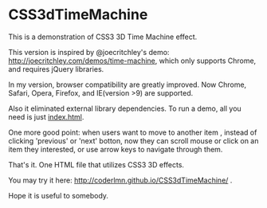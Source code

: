 CSS3dTimeMachine
================

This is a demonstration of CSS3 3D Time Machine effect. 

This version is inspired by @joecritchley's demo: http://joecritchley.com/demos/time-machine, which only supports Chrome, and requires jQuery libraries.

In my version, browser compatibility are greatly improved. Now Chrome, Safari, Opera, Firefox, and IE(version >9) are supported.

Also it eliminated external library dependencies. To run a demo, all you need is just [index.html](https://github.com/coderLMN/CSS3dTimeMachine/blob/master/index.html).

One more good point: when users want to move to another item , instead of clicking 'previous' or 'next' botton, now they can scroll mouse or click on an item they interested, or use arrow keys to navigate through them.

That's it. One HTML file that utilizes CSS3 3D effects.

You may try it here: http://coderlmn.github.io/CSS3dTimeMachine/ . 

Hope it is useful to somebody.
